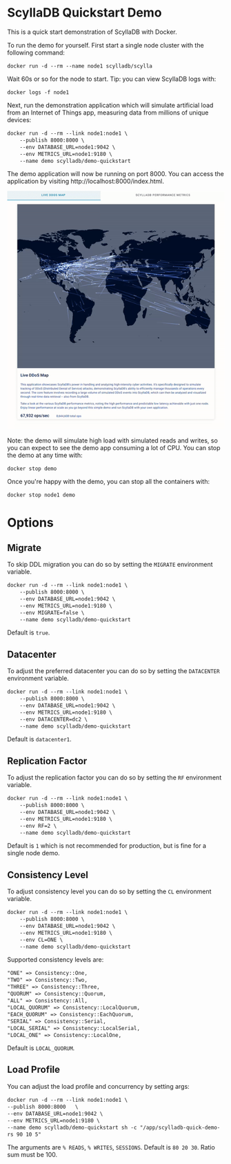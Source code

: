 # ScyllaDB Quickstart Demo

This is a quick start demonstration of ScyllaDB with Docker.

To run the demo for yourself. First start a single node cluster with the following command:

    docker run -d --rm --name node1 scylladb/scylla

Wait 60s or so for the node to start. Tip: you can view ScyllaDB logs with:

    docker logs -f node1

Next, run the demonstration application which will simulate artificial load from an Internet of Things app,
measuring data from millions of unique devices:

    docker run -d --rm --link node1:node1 \
        --publish 8000:8000 \
        --env DATABASE_URL=node1:9042 \
        --env METRICS_URL=node1:9180 \
        --name demo scylladb/demo-quickstart

The demo application will now be running on port 8000. You can access the application by
visiting http://localhost:8000/index.html.

![](demo.gif)

Note: the demo will simulate high load with simulated reads and writes, so you can expect to see the demo app
consuming a lot of CPU. You can stop the demo at any time with:

    docker stop demo

Once you're happy with the demo, you can stop all the containers with:

    docker stop node1 demo

# Options

## Migrate

To skip DDL migration you can do so by setting the `MIGRATE` environment variable.

    docker run -d --rm --link node1:node1 \
        --publish 8000:8000 \
        --env DATABASE_URL=node1:9042 \
        --env METRICS_URL=node1:9180 \
        --env MIGRATE=false \
        --name demo scylladb/demo-quickstart

Default is `true`.

## Datacenter

To adjust the preferred datacenter you can do so by setting the `DATACENTER` environment variable.

    docker run -d --rm --link node1:node1 \
        --publish 8000:8000 \
        --env DATABASE_URL=node1:9042 \
        --env METRICS_URL=node1:9180 \
        --env DATACENTER=dc2 \
        --name demo scylladb/demo-quickstart

Default is `datacenter1`.

## Replication Factor

To adjust the replication factor you can do so by setting the `RF` environment variable.

    docker run -d --rm --link node1:node1 \
        --publish 8000:8000 \
        --env DATABASE_URL=node1:9042 \
        --env METRICS_URL=node1:9180 \
        --env RF=2 \
        --name demo scylladb/demo-quickstart

Default is `1` which is not recommended for production, but is fine for a single node demo.

## Consistency Level

To adjust consistency level you can do so by setting the `CL` environment variable.

    docker run -d --rm --link node1:node1 \
        --publish 8000:8000 \
        --env DATABASE_URL=node1:9042 \
        --env METRICS_URL=node1:9180 \
        --env CL=ONE \
        --name demo scylladb/demo-quickstart

Supported consistency levels are:

    "ONE" => Consistency::One,
    "TWO" => Consistency::Two,
    "THREE" => Consistency::Three,
    "QUORUM" => Consistency::Quorum,
    "ALL" => Consistency::All,
    "LOCAL_QUORUM" => Consistency::LocalQuorum,
    "EACH_QUORUM" => Consistency::EachQuorum,
    "SERIAL" => Consistency::Serial,
    "LOCAL_SERIAL" => Consistency::LocalSerial,
    "LOCAL_ONE" => Consistency::LocalOne,

Default is `LOCAL_QUORUM`.

## Load Profile

You can adjust the load profile and concurrency by setting args:

    docker run -d --rm --link node1:node1 \
    --publish 8000:8000   \
    --env DATABASE_URL=node1:9042 \
    --env METRICS_URL=node1:9180 \
    --name demo scylladb/demo-quickstart sh -c "/app/scylladb-quick-demo-rs 90 10 5"

The arguments are `% READS`, `% WRITES`, `SESSIONS`. Default is `80 20 30`. Ratio sum must be 100.